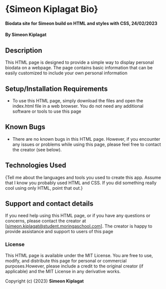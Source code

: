 # {Simeon Kiplagat Bio}
#### Biodata site for Simeon build on HTML and styles with CSS, 24/02/2023
#### By **Simeon Kiplagat**
## Description
This HTML page is designed to provide a simple way to display personal biodata on a webpage. The page contains basic information that can be easily customized to include your own personal information
## Setup/Installation Requirements
* To use this HTML page, simply download the files and open the index.html file in a web browser. You do not need any additional software or tools to use this page
## Known Bugs
* There are no known bugs in this HTML page. However, if you encounter any issues or problems while using this page, please feel free to contact the creator (see below).
## Technologies Used
{Tell me about the languages and tools you used to create this app. Assume that I know you probably used HTML and CSS. If you did something really cool using only HTML, point that out.}
## Support and contact details
If you need help using this HTML page, or if you have any questions or concerns, please contact the creator at [simeon.kiplagat@student.moringaschool.com]. The creator is happy to provide assistance and support to users of this page
### License
This HTML page is available under the MIT License. You are free to use, modify, and distribute this page for personal or commercial purposes.However, please include a credit to the original creator (if applicable) and the MIT License in any derivative works.

Copyright (c) {2023} **Simeon Kiplagat**
  

